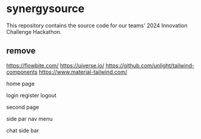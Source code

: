 # synergysource
This repository contains the source code for our teams' 2024 Innovation Challenge Hackathon.




## remove

https://flowbite.com/
https://uiverse.io/
https://github.com/unlight/tailwind-components
https://www.material-tailwind.com/


home page

login 
register
logout

second page

side par
nav menu

chat side bar
